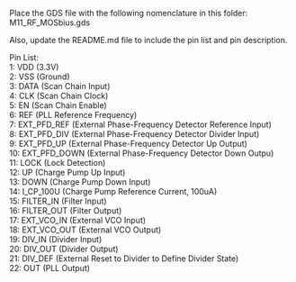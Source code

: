 Place the GDS file with the following nomenclature in this folder: M11_RF_MOSbius.gds

Also, update the README.md file to include the pin list and pin description.

Pin List:  
1: VDD (3.3V)  
2: VSS (Ground)  
3: DATA (Scan Chain Input)  
4: CLK (Scan Chain Clock)  
5: EN (Scan Chain Enable)  
6: REF (PLL Reference Frequency)  
7: EXT_PFD_REF (External Phase-Frequency Detector Reference Input)  
8: EXT_PFD_DIV (External Phase-Frequency Detector Divider Input)  
9: EXT_PFD_UP (External Phase-Frequency Detector Up Output)  
10: EXT_PFD_DOWN (External Phase-Frequency Detector Down Outpu)  
11: LOCK (Lock Detection)  
12: UP (Charge Pump Up Input)  
13: DOWN (Charge Pump Down Input)  
14: I_CP_100U (Charge Pump Reference Current, 100uA)  
15: FILTER_IN (Filter Input)  
16: FILTER_OUT (Filter Output)  
17: EXT_VCO_IN (External VCO Input)  
18: EXT_VCO_OUT (External VCO Output)  
19: DIV_IN (Divider Input)  
20: DIV_OUT (Divider Output)  
21: DIV_DEF (External Reset to Divider to Define Divider State)  
22: OUT (PLL Output)  
